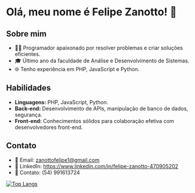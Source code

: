 # Olá, meu nome é Felipe Zanotto! 👋

## Sobre mim
- 👨‍💻 Programador apaixonado por resolver problemas e criar soluções eficientes.
- 🎓 Último ano da faculdade de Análise e Desenvolvimento de Sistemas.
- 🌐 Tenho experiência em PHP, JavaScript e Python.

## Habilidades
- **Linguagens:** PHP, JavaScript, Python.
- **Back-end:** Desenvolvimento de APIs, manipulação de banco de dados, segurança.
- **Front-end:** Conhecimentos sólidos para colaboração efetiva com desenvolvedores front-end.


## Contato
- 📧 Email: zanottofelipe1@gmail.com
- 🔗 LinkedIn: https://www.linkedin.com/in/felipe-zanotto-470905202
- 📳 Contato: (54) 991613724


<!-- ![Anurag's GitHub stats](https://github-readme-stats.vercel.app/api?username=FelipeZanotto&theme=dark&show_icons=true) !-->
[![Top Langs](https://github-readme-stats.vercel.app/api/top-langs/?username=ZanottoFelipe&theme=dark&layout=pie)](https://github.com/anuraghazra/github-readme-stats)




           
          
          
